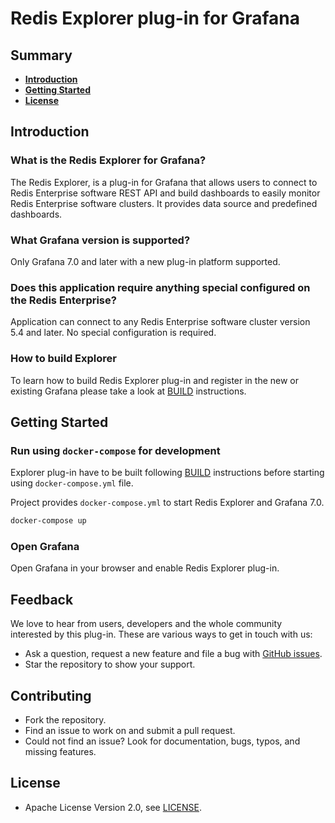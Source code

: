 # Redis Explorer plug-in for Grafana

## Summary

- [**Introduction**](#introduction)
- [**Getting Started**](#getting-started)
- [**License**](#license)

## Introduction

### What is the Redis Explorer for Grafana?

The Redis Explorer, is a plug-in for Grafana that allows users to connect to Redis Enterprise software REST API and build dashboards to easily monitor Redis Enterprise software clusters. It provides data source and predefined dashboards.

### What Grafana version is supported?

Only Grafana 7.0 and later with a new plug-in platform supported.

### Does this application require anything special configured on the Redis Enterprise?

Application can connect to any Redis Enterprise software cluster version 5.4 and later. No special configuration is required.

### How to build Explorer

To learn how to build Redis Explorer plug-in and register in the new or existing Grafana please take a look at [BUILD](https://github.com/RedisGrafana/grafana-redis-explorer/blob/master/BUILD.md) instructions.

## Getting Started

### Run using `docker-compose` for development

Explorer plug-in have to be built following [BUILD](https://github.com/RedisGrafana/grafana-redis-explorer/blob/master/BUILD.md) instructions before starting using `docker-compose.yml` file.

Project provides `docker-compose.yml` to start Redis Explorer and Grafana 7.0.

```bash
docker-compose up
```

### Open Grafana

Open Grafana in your browser and enable Redis Explorer plug-in.

## Feedback

We love to hear from users, developers and the whole community interested by this plug-in. These are various ways to get in touch with us:

- Ask a question, request a new feature and file a bug with [GitHub issues](https://github.com/RedisGrafana/grafana-redis-explorer/issues/new/choose).
- Star the repository to show your support.

## Contributing

- Fork the repository.
- Find an issue to work on and submit a pull request.
- Could not find an issue? Look for documentation, bugs, typos, and missing features.

## License

- Apache License Version 2.0, see [LICENSE](https://github.com/RedisGrafana/grafana-redis-explorer/blob/master/LICENSE).
